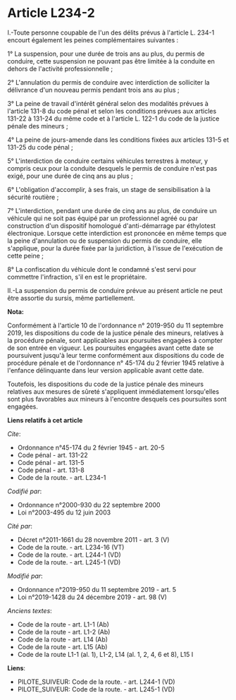 # Article L234-2

I.-Toute personne coupable de l'un des délits prévus à l'article L. 234-1 encourt également les peines complémentaires
suivantes :

1° La suspension, pour une durée de trois ans au plus, du permis de conduire, cette suspension ne pouvant pas être limitée à
la conduite en dehors de l'activité professionnelle ;

2° L'annulation du permis de conduire avec interdiction de solliciter la délivrance d'un nouveau permis pendant trois ans au
plus ;

3° La peine de travail d'intérêt général selon des modalités prévues à l'article 131-8 du code pénal et selon les conditions
prévues aux articles 131-22 à 131-24 du même code et  à l'article L. 122-1 du code de la justice pénale des mineurs ;

4° La peine de jours-amende dans les conditions fixées aux articles 131-5 et 131-25 du code pénal ;

5° L'interdiction de conduire certains véhicules terrestres à moteur, y compris ceux pour la conduite desquels le permis de
conduire n'est pas exigé, pour une durée de cinq ans au plus ;

6° L'obligation d'accomplir, à ses frais, un stage de sensibilisation à la sécurité routière ;

7° L'interdiction, pendant une durée de cinq ans au plus, de conduire un véhicule qui ne soit pas équipé par un professionnel
agréé ou par construction d'un dispositif homologué d'anti-démarrage par éthylotest électronique. Lorsque cette interdiction
est prononcée en même temps que la peine d'annulation ou de suspension du permis de conduire, elle s'applique, pour la durée
fixée par la juridiction, à l'issue de l'exécution de cette peine ;

8° La confiscation du véhicule dont le condamné s'est servi pour commettre l'infraction, s'il en est le propriétaire.

II.-La suspension du permis de conduire prévue au présent article ne peut être assortie du sursis, même partiellement.

**Nota:**

Conformément à l'article 10 de l'ordonnance n° 2019-950 du 11 septembre 2019, les dispositions du code de la justice pénale
des mineurs, relatives à la procédure pénale, sont applicables aux poursuites engagées à compter de son entrée en vigueur.
Les poursuites engagées avant cette date se poursuivent jusqu'à leur terme conformément aux dispositions du code de procédure
pénale et de l'ordonnance n° 45-174 du 2 février 1945 relative à l'enfance délinquante dans leur version applicable avant
cette date.

Toutefois, les dispositions du code de la justice pénale des mineurs relatives aux mesures de sûreté s'appliquent
immédiatement lorsqu'elles sont plus favorables aux mineurs à l'encontre desquels ces poursuites sont engagées.

**Liens relatifs à cet article**

_Cite_:

  - Ordonnance n°45-174 du 2 février 1945 - art. 20-5
  - Code pénal - art. 131-22
  - Code pénal - art. 131-5
  - Code pénal - art. 131-8
  - Code de la route. - art. L234-1

_Codifié par_:

  - Ordonnance n°2000-930 du 22 septembre 2000
  - Loi n°2003-495 du 12 juin 2003

_Cité par_:

  - Décret n°2011-1661 du 28 novembre 2011 - art. 3 (V)
  - Code de la route. - art. L234-16 (VT)
  - Code de la route. - art. L244-1 (VD)
  - Code de la route. - art. L245-1 (VD)

_Modifié par_:

  - Ordonnance n°2019-950 du 11 septembre 2019 - art. 5
  - Loi n°2019-1428 du 24 décembre 2019 - art. 98 (V)

_Anciens textes_:

  - Code de la route - art. L1-1 (Ab)
  - Code de la route - art. L1-2 (Ab)
  - Code de la route - art. L14 (Ab)
  - Code de la route - art. L15 (Ab)
  - Code de la route L1-1 (al. 1), L1-2, L14 (al. 1, 2, 4, 6 et 8), L15 I

**Liens**:

  - PILOTE_SUIVEUR: Code de la route. - art. L244-1 (VD)
  - PILOTE_SUIVEUR: Code de la route. - art. L245-1 (VD)
